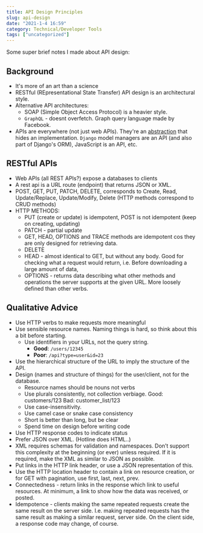 ```yaml
---
title: API Design Principles
slug: api-design
date: "2021-1-4 16:59"
category: Technical/Developer Tools
tags: ["uncategorized"]
---
```


Some super brief notes I made about API design:

## Background

- It's more of an art than a science
- RESTful (REpresentational State Transfer) API design is an architectural style.
- Alternative API architectures:
  - SOAP (Simple Object Access Protocol) is a heavier style.
  - `GraphQL` - doesnt overfetch. Graph query language made by Facebook.
- APIs are everywhere (not just web APIs). They're an [abstraction]({filename}/articles/principles-of-oop.md#2-abstraction) that hides an implementation. `Django` model managers are an API (and also part of Django's ORM), JavaScript is an API, etc.

## RESTful APIs

- Web APIs (all REST APIs?) expose a databases to clients
- A rest api is a URL route (endpoint) that returns JSON or XML.
- POST, GET, PUT, PATCH, DELETE, corresponds to Create, Read, Update/Replace, Update/Modify, Delete (HTTP methods correspond to CRUD methods)
- HTTP METHODS:
  - PUT (create or update) is idempotent, POST is not idempotent (keep on creating, updating)
  - PATCH - partial update
  - GET, HEAD, OPTIONS and TRACE methods are idempotent cos they are only designed for retrieving data.
  - DELETE
  - HEAD - almost identical to GET, but without any body. Good for checking what a request would return, i.e. Before downloading a large amount of data,
  - OPTIONS - returns data describing what other methods and operations the server supports at the given URL. More loosely defined than other verbs.

## Qualitative Advice

- Use HTTP verbs to make requests more meaningful
- Use sensible resource names. Naming things is hard, so think about this a bit
  before starting.
  - Use identifiers in your URLs, not the query string.
    - **Good**: `/users/12345`
    - **Poor**: `/api?type=user&id=23`
- Use the hierarchical structure of the URL to imply the structure of the API.
- Design (names and structure of things) for the user/client, not for the database.
  - Resource names should be nouns not verbs
  - Use plurals consistently, not collection verbiage. Good: customers/123 Bad: customer_list/123
  - Use case-insensitivity.
  - Use camel case or snake case consistency
  - Short is better than long, but be clear
  - Spend time on design before writing code
- Use HTTP response codes to indicate status
- Prefer JSON over XML. (Hotline does HTML..)
- XML requires schemas for validation and namespaces. Don’t support this complexity at the beginning (or ever) unless required. If it is required, make the XML as similar to JSON as possible.
- Put links in the HTTP link header, or use a JSON representation of this.
- Use the HTTP location header to contain a link on resource creation, or for GET with pagination, use first, last, next, prev.
- Connectedness - return links in the response which link to useful resources. At minimum, a link to show how the data was received, or posted.
- Idempotence - clients making the same repeated requests create the same result on the server side. I.e. making repeated requests has the same result as making a similar request, server side. On the client side, a response code may change, of course.

